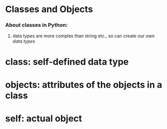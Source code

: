 # Classes and Objects
### About classes in Python:
1. data types are more complex than string etc., so can create our *own data types*
# class: self-defined data type
# objects: attributes of the objects in a class
# self: actual object
